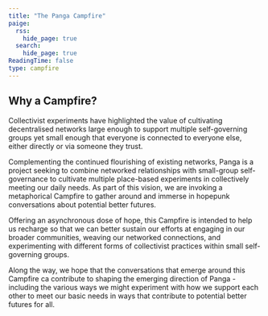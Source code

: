 ```yaml
---
title: "The Panga Campfire"
paige:
  rss:
    hide_page: true
  search:
    hide_page: true
ReadingTime: false
type: campfire
---
```


## Why a Campfire?

Collectivist experiments have highlighted the value of cultivating decentralised networks large enough to support multiple self-governing groups yet small enough that everyone is connected to everyone else, either directly or via someone they trust.

Complementing the continued flourishing of existing networks, Panga is a project seeking to combine networked relationships with small-group self-governance to cultivate multiple place-based experiments in collectively meeting our daily needs. As part of this vision, we are invoking a metaphorical Campfire to gather around and immerse in hopepunk conversations about potential better futures.

Offering an asynchronous dose of hope, this Campfire is intended to help us recharge so that we can better sustain our efforts at engaging in our broader communities, weaving our networked connections, and experimenting with different forms of collectivist practices within small self-governing groups.

Along the way, we hope that the conversations that emerge around this Campfire ca contribute to shaping the emerging direction of Panga - including the various ways we might experiment with how we support each other to meet our basic needs in ways that contribute to potential better futures for all.

